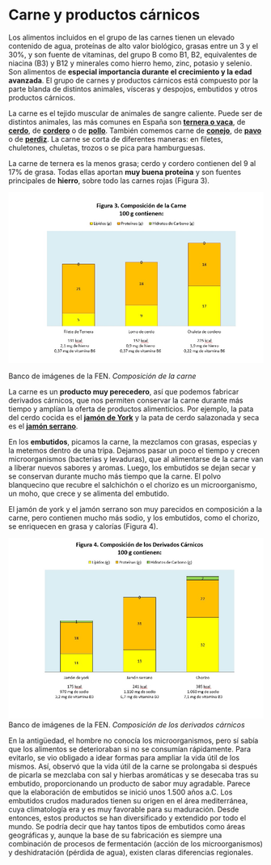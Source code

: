 # Carne y productos cárnicos

Los alimentos incluidos en el grupo de las carnes tienen un elevado contenido de agua, proteínas de alto valor biológico, grasas entre un 3 y el 30%, y son fuente de vitaminas, del grupo B como B1, B2, equivalentes de niacina (B3) y B12 y minerales como hierro hemo, zinc, potasio y selenio. Son alimentos de **especial importancia durante el crecimiento y la edad avanzada**. El grupo de carnes y productos cárnicos está compuesto por la parte blanda de distintos animales, vísceras y despojos, embutidos y otros productos cárnicos.

La carne es el tejido muscular de animales de sangre caliente. Puede ser de distintos animales, las más comunes en España son **[ternera o vaca](http://www.fen.org.es/mercadoFen/pdfs/ternera.pdf "Ternera")**, de **[cerdo](http://www.fen.org.es/mercadoFen/pdfs/cerdo.pdf "Cerdo")**, de **[cordero](http://www.fen.org.es/mercadoFen/pdfs/corderolechal.pdf "Cordero")** o de **[pollo](http://www.fen.org.es/mercadoFen/pdfs/pollo.pdf "Pollo")**. También comemos carne de **[conejo](http://www.fen.org.es/mercadoFen/pdfs/conejo.pdf "Conejo")**, de **[pavo](http://www.fen.org.es/mercadoFen/pdfs/pavo.pdf "Pavo")** o de **[perdiz](http://www.fen.org.es/mercadoFen/pdfs/perdiz.pdf "Perdiz")**. La carne se corta de diferentes maneras: en filetes, chuletones, chuletas, trozos o se pica para hamburguesas.

La carne de ternera es la menos grasa; cerdo y cordero contienen del 9 al 17% de grasa. Todas ellas aportan **muy buena proteína** y son fuentes principales de **hierro**, sobre todo las carnes rojas (Figura 3).


![Valoración nutricional de la carne](img/Figura_3.jpg "Composición de la carne")


Banco de imágenes de la FEN. _Composición de la carne_

La carne es un **producto muy perecedero**, así que podemos fabricar derivados cárnicos, que nos permiten conservar la carne durante más tiempo y amplían la oferta de productos alimenticios. Por ejemplo, la pata del cerdo cocida es el [**jamón de York**](http://www.fen.org.es/mercadoFen/pdfs/jamonyork.pdf "Jamón York") y la pata de cerdo salazonada y seca es el **[jamón serrano](http://www.fen.org.es/mercadoFen/pdfs/jamonserrano.pdf "Jamón serrano")**.

En los **embutidos**, picamos la carne, la mezclamos con grasas, especias y la metemos dentro de una tripa. Dejamos pasar un poco el tiempo y crecen microorganismos (bacterias y levaduras), que al alimentarse de la carne van a liberar nuevos sabores y aromas. Luego, los embutidos se dejan secar y se conservan durante mucho más tiempo que la carne. El polvo blanquecino que recubre el salchichón o el chorizo es un microorganismo, un moho, que crece y se alimenta del embutido.

El jamón de york y el jamón serrano son muy parecidos en composición a la carne, pero contienen mucho más sodio, y los embutidos, como el chorizo, se enriquecen en grasa y calorías (Figura 4).


![Derivados cárnicos](img/Figura_4.jpg "Composición de los derivados cárnicos")Banco de imágenes de la FEN. _Composición de los derivados cárnicos_


En la antigüedad, el hombre no conocía los microorganismos, pero sí sabía que los alimentos se deterioraban si no se consumían rápidamente. Para evitarlo, se vio obligado a idear formas para ampliar la vida útil de los mismos. Así, observó que la vida útil de la carne se prolongaba si después de picarla se mezclaba con sal y hierbas aromáticas y se desecaba tras su embutido, proporcionando un producto de sabor muy agradable. Parece que la elaboración de embutidos se inició unos 1.500 años a.C. Los embutidos crudos madurados tienen su origen en el área mediterránea, cuya climatología era y es muy favorable para su maduración. Desde entonces, estos productos se han diversificado y extendido por todo el mundo. Se podría decir que hay tantos tipos de embutidos como áreas geográficas y, aunque la base de su fabricación es siempre una combinación de procesos de fermentación (acción de los microorganismos) y deshidratación (pérdida de agua), existen claras diferencias regionales.